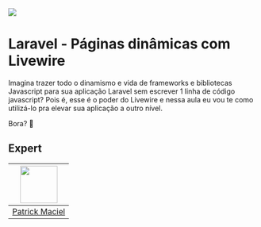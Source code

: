 <img src="https://storage.googleapis.com/golden-wind/experts-club/capa-github.svg" />

# Laravel - Páginas dinâmicas com Livewire

Imagina trazer todo o dinamismo e vida de frameworks e bibliotecas Javascript para sua aplicação Laravel sem escrever 1 linha de código javascript? Pois é, esse é o poder do Livewire e nessa aula eu vou te como utilizá-lo pra elevar sua aplicação a outro nível.

Bora? 🚀


## Expert

| [<img src="https://avatars.githubusercontent.com/u/671670?v=4" width="75px;"/>](https://github.com/patrickmaciel) |
| :---------------------------------------------------------------------------------------------------------------: |
|                                [Patrick Maciel](https://github.com/patrickmaciel)                                 |
